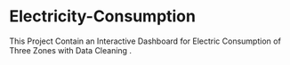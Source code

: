 # Electricity-Consumption
This Project Contain an Interactive Dashboard for Electric Consumption of Three Zones with Data Cleaning .
